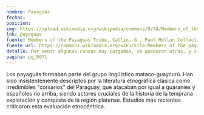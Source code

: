 ```yaml
---
nombre: Payaguás
fechas: 
posicion: 
img: https://upload.wikimedia.org/wikipedia/commons/9/94/Members_of_the_payaguas_tribe.PNG
lnk: payaguas
fuente: Members of the Payaguas Tribe, Catlin, G., Paul Mellon Collection
fuente_url: https://commons.wikimedia.org/wiki/File:Members_of_the_payaguas_tribe.PNG
detalle: Por venir algunas canoas muy cargadas, se quedaron atrás, y siendo acometidas de los mismos indios Payaguás, repentinamente las tomaron todas con poca o ninguna resistencia...
pagina: pg_0071
---
```


<p>Los payaguás formaban parte del grupo lingüístico mataco-guaycurú. Han sido insistentemente descriptos por la literatura etnográfica clásica como irredimibles &quot;corsarios&quot; del Paraguay, que atacaban por igual a guaraníes y españoles río arriba, siendo actores cruciales de la historia de la temprana explotación y conquista de la región platense. Estudios más recientes criticaron esta evaluación etnocéntrica.</p>

